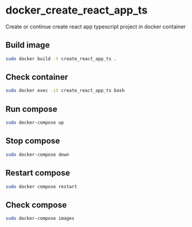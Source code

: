 # docker_create_react_app_ts

Create or continue create react app typescript project in docker container

## Build image

```sh
sudo docker build -t create_react_app_ts .
```

## Check container

```sh
sudo docker exec -it create_react_app_ts bash
```

## Run compose

```sh
sudo docker-compose up
```

## Stop compose

```sh
sudo docker-compose down
```

## Restart compose

```sh
sudo docker compose restart
```

## Check compose

```sh
sudo docker-compose images
```
